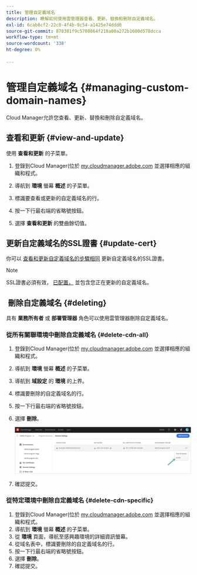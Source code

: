```yaml
---
title: 管理自定義域名
description: 瞭解如何使用雲管理器查看、更新、替換和刪除自定義域名。
exl-id: 6cab8cf2-22c0-4f4b-9c54-a1425e74ddd0
source-git-commit: 878381f9c5780864f218a00a272b1600d578dcca
workflow-type: tm+mt
source-wordcount: '338'
ht-degree: 0%

---
```


# 管理自定義域名 {#managing-custom-domain-names}

Cloud Manager允許您查看、更新、替換和刪除自定義域名。

## 查看和更新 {#view-and-update}

使用 **查看和更新** 的子菜單。

1. 登錄到Cloud Manager(位於 [my.cloudmanager.adobe.com](https://my.cloudmanager.adobe.com/) 並選擇相應的組織和程式。

1. 導航到 **環境** 螢幕 **概述** 的子菜單。

1. 標識要查看或更新的自定義域名的行。

1. 按一下行最右端的省略號按鈕。

1. 選擇 **查看和更新** 的雙曲餘切值。

## 更新自定義域名的SSL證書 {#update-cert}

你可以 [查看和更新自定義域名的步驟相同](#view-and-update) 更新自定義域名的SSL證書。

>[!NOTE]
>
>SSL證書必須有效， [已配置，](/help/implementing/cloud-manager/managing-ssl-certifications/introduction.md) 並包含您正在更新的自定義域名。

##  刪除自定義域名 {#deleting}

具有 **業務所有者** 或 **部署管理器** 角色可以使用雲管理器刪除自定義域名。

### 從所有關聯環境中刪除自定義域名 {#delete-cdn-all}

1. 登錄到Cloud Manager(位於 [my.cloudmanager.adobe.com](https://my.cloudmanager.adobe.com/) 並選擇相應的組織和程式。

1. 導航到 **環境** 螢幕 **概述** 的子菜單。

1. 導航到 **域設定** 的 **環境** 的上界。

1. 標識要刪除的自定義域名的行。

1. 按一下行最右端的省略號按鈕。

1. 選擇 **刪除**。

   ![刪除自定義域名](/help/implementing/cloud-manager/assets/cdn/cdn-delete.png)

1. 確認提交。

### 從特定環境中刪除自定義域名 {#delete-cdn-specific}

1. 登錄到Cloud Manager(位於 [my.cloudmanager.adobe.com](https://my.cloudmanager.adobe.com/) 並選擇相應的組織和程式。
1. 導航到 **環境** 螢幕 **概述** 的子菜單。
1. 從 **環境** 頁面，導航至感興趣環境的詳細資訊螢幕。
1. 從域名表中，標識要刪除的自定義域名的行。
1. 按一下行最右端的省略號按鈕。
1. 選擇 **刪除**。
1. 確認提交。
